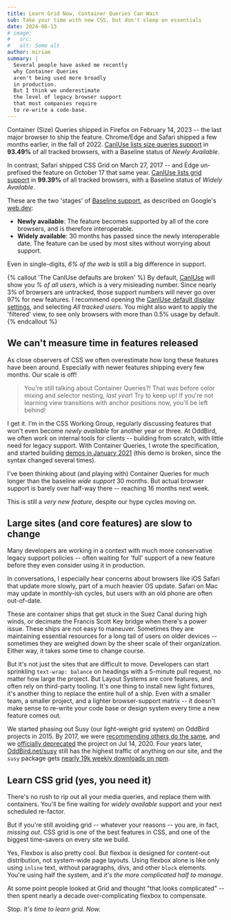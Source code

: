 ```yaml
---
title: Learn Grid Now, Container Queries Can Wait
sub: Take your time with new CSS, but don't sleep on essentials
date: 2024-06-13
# image:
#   src:
#   alt: Some alt
author: miriam
summary: |
  Several people have asked me recently
  why Container Queries
  aren't being used more broadly
  in production.
  But I think we underestimate
  the level of legacy browser support
  that most companies require
  to re-write a code-base.
---
```


Container (Size) Queries
shipped in Firefox on February 14, 2023 --
the last major browser to ship the feature.
Chrome/Edge and Safari shipped
a few months earlier,
in the fall of 2022.
[CanIUse lists size queries support](https://caniuse.com/css-container-queries)
in **93.49%** of all tracked browsers,
with a Baseline status of
_Newly Available_.

In contrast,
Safari shipped CSS Grid on March 27, 2017 --
and Edge un-prefixed the feature
on October 17 that same year.
[CanIUse lists grid support](https://caniuse.com/css-grid)
in **99.39%** of all tracked browsers,
with a Baseline status of
_Widely Available_.

These are the two 'stages'
of [Baseline support](https://web.dev/baseline/),
as described on Google's [web.dev](https://web.dev/):

- **Newly available**:
  The feature becomes supported
  by all of the core browsers,
  and is therefore interoperable.
- **Widely available**:
  30 months has passed
  since the newly interoperable date.
  The feature can be used by most sites
  without worrying about support.

Even in single-digits,
_6% of the web_
is still a big difference
in support.

{% callout 'The CanIUse defaults are broken' %}
  By default,
  [CanIUse](https://caniuse.com/) will show you
  _% of all users_,
  which is a very misleading number.
  Since nearly 3% of browsers are untracked,
  those support numbers will never go over 97% for new features.
  I recommend opening the
  [CanIUse default display settings](https://caniuse.com/ciu/settings#display),
  and selecting _All tracked users_.
  You might also want to apply the 'filtered' view,
  to see only browsers with more than
  0.5% usage by default.
{% endcallout %}

## We can't measure time in features released

As close observers of CSS
we often overestimate how long
these features have been around.
Especially with newer features
shipping every few months.
Our scale is off!

> You're still talking about Container Queries?!
> That was before
> color mixing and selector nesting, _last year_!
> Try to keep up!
> If you're not learning
> view transitions with anchor positions now,
> you'll be left behind!

I get it.
I'm in the CSS Working Group,
regularly discussing features
that won't even become _newly available_
for another year or three.
At OddBird,
we often work on internal tools for clients --
building from scratch,
with little need for legacy support.
With Container Queries,
I wrote the specification,
and started building
[demos in January 2021](https://codepen.io/miriamsuzanne/details/NWRJpQo)
(this demo is broken,
since the syntax changed several times).

I've been thinking about
(and playing with)
Container Queries
for much longer than the
baseline _wide support_ 30 months.
But actual browser support
is barely over half-way there --
reaching 16 months next week.

This is still a _very new feature_,
despite our hype cycles moving on.

## Large sites (and core features) are slow to change

Many developers are working in a context
with much more conservative legacy support policies --
often waiting for 'full' support of a new feature
before they even consider using it in production.

In conversations,
I especially hear concerns
about browsers like iOS Safari
that update more slowly,
part of a much heavier OS update.
Safari on Mac may update in monthly-ish cycles,
but users with an old phone
are often out-of-date.

These are container ships
that get stuck in the Suez Canal
during high winds,
or decimate the Francis Scott Key bridge
when there's a power issue.
These ships are not easy to maneuver.
Sometimes they are maintaining essential resources
for a long tail of users on older devices --
sometimes they are weighed down
by the sheer scale of their organization.
Either way,
it takes some time to change course.

But it's not just the sites
that are difficult to move.
Developers can start sprinkling
`text-wrap: balance` on headings
with a 5-minute pull request,
no matter how large the project.
But Layout Systems are core features,
and often rely on third-party tooling.
It's one thing to install new light fixtures,
it's another thing to replace
the entire hull of a ship.
Even with a smaller team,
a smaller project,
and a lighter browser-support matrix --
it doesn't make sense to re-write your code base
or design system
every time a new feature comes out.

We started phasing out Susy
(our light-weight grid system)
on OddBird projects in 2015.
By 2017,
we were
[recommending others do the same](http://localhost:8080/talks/no-grid-system/),
and we
[officially deprecated](https://github.com/oddbird/susy/commit/018b5c638ec0726d172af96828e6f1712682283b)
the project
on Jul 14, 2020.
Four years later,
[OddBird.net/susy](/susy/)
still has the highest traffic of anything on our site,
and the `susy` package gets
[nearly 19k weekly downloads on npm](https://www.npmjs.com/package/susy).

## Learn CSS grid (yes, you need it)

There's no rush to rip out
all your media queries,
and replace them with containers.
You'll be fine waiting for
_widely available_ support
and your next scheduled re-factor.

But if you're still avoiding grid --
whatever your reasons --
you are, in fact, _missing out_.
CSS grid is one of the best features in CSS,
and one of the biggest time-savers
on every site we build.

Yes, Flexbox is also pretty cool.
But flexbox is designed for
content-out distribution,
not system-wide page layouts.
Using flexbox alone
is like only using `inline` text,
without paragraphs, divs, and other `block` elements.
You're using half the system,
and _it's the more complicated half to manage_.

At some point
people looked at Grid and thought
"that looks complicated" --
then spent nearly a decade
over-complicating flexbox to compensate.

Stop.
_It's time to learn grid. Now._
